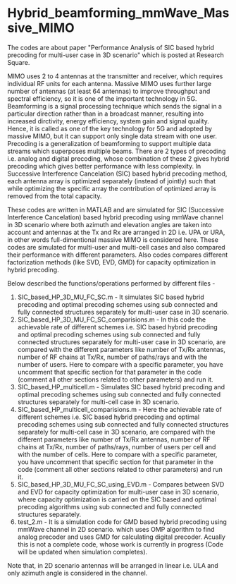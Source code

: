 # Hybrid_beamforming_mmWave_Massive_MIMO

The codes are about paper "Performance Analysis of SIC based hybrid precoding for multi-user case in 3D scenario" which is posted at Research Square.

MIMO uses 2 to 4 antennas at the transmitter and receiver, which requires individual RF units for each 
antenna. Massive MIMO uses further large number of antennas (at least 64 antennas) to improve throughput and 
spectral efficiency, so it is one of the important technology in 5G. Beamforming is a signal processing 
technique which sends the signal in a particular direction rather than in a broadcast manner, resulting into 
increased dirctivity, energy efficiency, system gain and signal quality. Hence, it is called as one of the key 
technology for 5G and adopted by massive MIMO, but it can support only single data stream with one user. Precoding
is a generalization of beamforming to support multiple data streams which superposes multiple beams. There are 2
types of precoding i.e. analog and digital precoding, whose combination of these 2 gives hybrid precoding which
gives better performance with less complexity. In Successive Interference Cancelation (SIC) based hybrid precoding
method, each antenna array is optimized separately (instead of jointly) such that while optimizing the specific
array the contribution of optimized array is removed from the total capacity. 

These codes are written in MATLAB and are simulated for SIC (Successive Interference Cancelation) based hybrid 
precoding using mmWave channel in 3D scenario where both azimuth and elevation angles are taken into account 
and antennas at the Tx and Rx are arranged in 2D i.e. UPA or URA, in other words full-dimentional
massive MIMO is considered here. These codes are simulated for multi-user and multi-cell cases and also 
compared their performance with different parameters. Also codes compares different factorization methods
(like SVD, EVD, GMD) for capacity optimization in hybrid precoding. 

Below described the functions/operations performed by different files -
1) SIC_based_HP_3D_MU_FC_SC.m - It simulates SIC based hybrid precoding and optimal precoding schemes
using sub connected and fully connected structures separately for multi-user case in 3D scenario.
2) SIC_based_HP_3D_MU_FC_SC_comparisions.m - In this code the achievable rate of different schemes 
i.e. SIC based hybrid precoding and optimal precoding schemes using sub connected and fully connected 
structures separately for multi-user case in 3D scenario, are compared with the different parameters like 
number of Tx/Rx antennas, number of RF chains at Tx/Rx, number of paths/rays and with the number of users.
Here to compare with a specific parameter, you have uncomment that specific section for that parameter in the
code (comment all other sections related to other parameters) and run it.
3) SIC_based_HP_multicell.m - Simulates SIC based hybrid precoding and optimal precoding schemes using sub 
connected and fully connected structures separately for multi-cell case in 3D scenario.
4) SIC_based_HP_multicell_comparisions.m - Here the achievable rate of different schemes i.e. SIC based 
hybrid precoding and optimal precoding schemes using sub connected and fully connected structures separately 
for multi-cell case in 3D scenario, are compared with the different parameters like number of Tx/Rx antennas, 
number of RF chains at Tx/Rx, number of paths/rays, number of users per cell and with the number of cells. 
Here to compare with a specific parameter, you have uncomment that specific section for that parameter in the
code (comment all other sections related to other parameters) and run it.
5) SIC_based_HP_3D_MU_FC_SC_using_EVD.m - Compares between SVD and EVD for capacity optimization for 
multi-user case in 3D scenario, where capacity optimization is carried on the SIC based and optimal 
precoding algorithms using sub connected and fully connected structures separately.
6) test_2.m - It is a simulation code for GMD based hybrid precoding using mmWave channel in 2D scenario.
which uses OMP algorithm to find analog precoder and uses GMD for calculating digital precoder.
Acually this is not a complete code, whose work is currently in progress (Code will be updated when 
simulation completes). 

Note that, in 2D scenario antennas will be arranged in linear i.e. ULA and only azimuth angle is considered
in the channel. 
